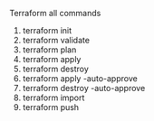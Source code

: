 Terraform all commands

1. terraform init
2. terraform validate
3. terraform plan
4. terraform apply
5. terraform destroy
6. terraform apply -auto-approve
7. terraform destroy -auto-approve
8. terraform import
9. terraform push
